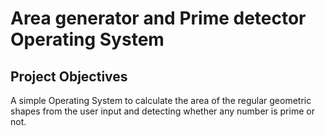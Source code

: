 <h1>Area generator and Prime detector Operating System</h1>

<h2>Project Objectives</h2>
<p>A simple Operating System to calculate the area of the regular geometric shapes from the user input and detecting whether any number is prime or not.</p>
